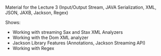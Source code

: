 Material for the Lecture 3 (Input/Output Stream, JAVA Serialization, XML, JSON, JAXB, Jackson, Regex)

Shows: 
- Working with streaming Sax and Stax XML Analyzers
- Working with the Dom XML analyzer
- Jackson Library Features (Annotations, Jackson Streaming API)
- Working with Regex
